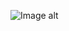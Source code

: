 ![Image alt](https://github.com/Danil-Komyagin/Danil-Komyagin-s-Repository/commit/612672ac3a585800ff04dde8a871ef87ae605b24)
